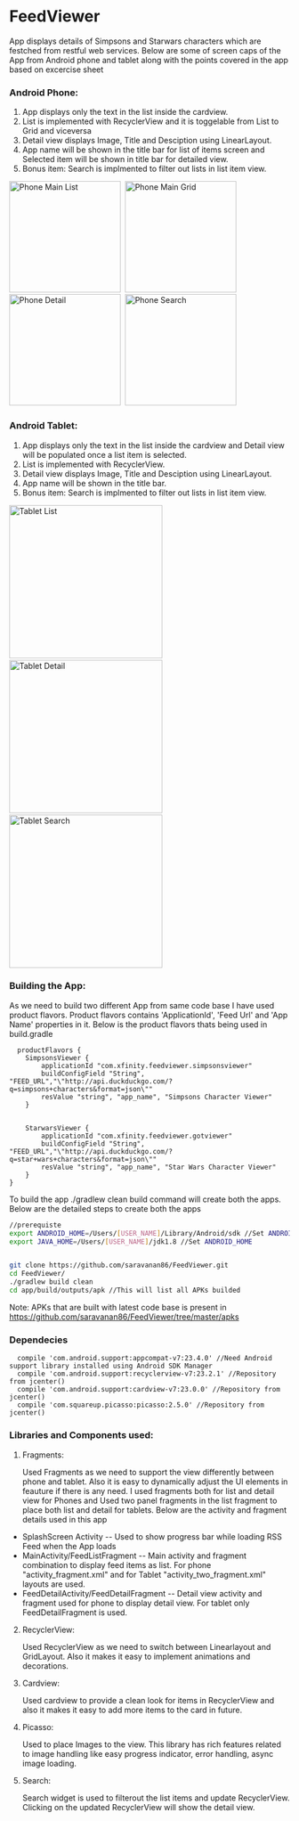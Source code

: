 # FeedViewer
App displays details of Simpsons and Starwars characters which are festched from restful web services. Below are some of screen caps of the App from Android phone and tablet along with the points covered in the app based on excercise sheet


### Android Phone:
1. App displays only the text in the list inside the cardview.
2. List is implemented with RecyclerView and it is toggelable from List to Grid and viceversa 
3. Detail view displays Image, Title and Desciption using LinearLayout. 
4. App name will be shown in the title bar for list of items screen and Selected item will be shown in title bar for detailed view.
5. Bonus item: Search is implmented to filter out lists in list item view.

<img src="/ScreenCaps/PhoneMainList.png" alt="Phone Main List" width="200px"/>&nbsp;&nbsp;<img src="/ScreenCaps/PhoneMainGrid.png" alt="Phone Main Grid" width="200px"/>&nbsp;&nbsp;<img src="/ScreenCaps/PhoneDetail.png" alt="Phone Detail" width="200px"/>&nbsp;&nbsp;<img src="/ScreenCaps/PhoneSearch.png" alt="Phone Search" width="200px"/>


### Android Tablet:
1. App displays only the text in the list inside the cardview and Detail view will be populated once a list item is selected.
2. List is implemented with RecyclerView.
3. Detail view displays Image, Title and Desciption using LinearLayout. 
4. App name will be shown in the title bar.
5. Bonus item: Search is implmented to filter out lists in list item view.


<img src="/ScreenCaps/TabletList.png" alt="Tablet List" width="275px"/>&nbsp;&nbsp;<img src="/ScreenCaps/TabletSearch.png" alt="Tablet Detail" width="275px"/>&nbsp;&nbsp;<img src="/ScreenCaps/TabletDetail.png" alt="Tablet Search" width="275px"/>

### Building the App: 

As we need to build two different App from same code base I have used product flavors. Product flavors contains 'ApplicationId', 'Feed Url' and 'App Name' properties in it. Below is the product flavors thats being used in build.gradle
      
      
      
      productFlavors {
        SimpsonsViewer {
            applicationId "com.xfinity.feedviewer.simpsonsviewer"
            buildConfigField "String", "FEED_URL","\"http://api.duckduckgo.com/?q=simpsons+characters&format=json\""
            resValue "string", "app_name", "Simpsons Character Viewer"
        }


        StarwarsViewer {
            applicationId "com.xfinity.feedviewer.gotviewer"
            buildConfigField "String", "FEED_URL","\"http://api.duckduckgo.com/?q=star+wars+characters&format=json\""
            resValue "string", "app_name", "Star Wars Character Viewer"
        }
    }
      

To build the app ./gradlew clean build command will create both the apps. Below are the detailed steps to create both the apps 

```sh
//prerequiste
export ANDROID_HOME=/Users/[USER_NAME]/Library/Android/sdk //Set ANDROID_HOME
export JAVA_HOME=/Users/[USER_NAME]/jdk1.8 //Set ANDROID_HOME


git clone https://github.com/saravanan86/FeedViewer.git
cd FeedViewer/
./gradlew build clean
cd app/build/outputs/apk //This will list all APKs builded
```

Note: APKs that are built with latest code base is present in https://github.com/saravanan86/FeedViewer/tree/master/apks

### Dependecies

      compile 'com.android.support:appcompat-v7:23.4.0' //Need Android support library installed using Android SDK Manager
      compile 'com.android.support:recyclerview-v7:23.2.1' //Repository from jcenter()
      compile 'com.android.support:cardview-v7:23.0.0' //Repository from jcenter()
      compile 'com.squareup.picasso:picasso:2.5.0' //Repository from jcenter()

### Libraries and Components used:

1. Fragments: 
      
    Used Fragments as we need to support the view differently between phone and tablet. Also it is easy to dynamically adjust the UI elements in feauture if there is any need. I used fragments both for list and detail view for Phones and Used two panel fragments in the list fragment to place both list and detail for tablets. Below are the activity and fragment details used in this app
  - SplashScreen Activity -- Used to show progress bar while loading RSS Feed when the App loads
  - MainActivity/FeedListFragment -- Main activity and fragment combination to display feed items as list. For phone "activity_fragment.xml" and for Tablet "activity_two_fragment.xml" layouts are used.
  - FeedDetailActivity/FeedDetailFragment -- Detail view activity and fragment used for phone to display detail view. For tablet only FeedDetailFragment is used.

2. RecyclerView: 
      
    Used RecyclerView as we need to switch between Linearlayout and GridLayout. Also it makes it easy to implement animations and decorations.

3. Cardview: 
      
    Used cardview to provide a clean look for items in RecyclerView and also it makes it easy to add more items to the card in future.

4. Picasso: 
      
    Used to place Images to the view. This library has rich features related to image handling like easy progress indicator, error handling, async image loading.

5. Search: 
      
    Search widget is used to filterout the list items and update RecyclerView. Clicking on the updated RecyclerView will show the detail view.
